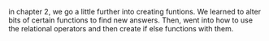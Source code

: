 in chapter 2, we go a little further into creating funtions. We learned to alter bits of certain functions to find new answers.
Then, went into how to use the relational operators and then create if else functions with them.
